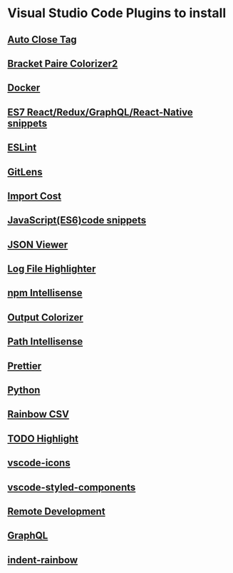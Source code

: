 # Visual Studio Code Plugins to install

## [Auto Close Tag](https://marketplace.visualstudio.com/items?itemName=formulahendry.auto-close-tag)

## [Bracket Paire Colorizer2](https://marketplace.visualstudio.com/items?itemName=CoenraadS.bracket-pair-colorizer-2)

## [Docker](https://marketplace.visualstudio.com/items?itemName=ms-azuretools.vscode-docker)

## [ES7 React/Redux/GraphQL/React-Native snippets](https://marketplace.visualstudio.com/items?itemName=dsznajder.es7-react-js-snippets)

## [ESLint](https://marketplace.visualstudio.com/items?itemName=dbaeumer.vscode-eslint)

## [GitLens](https://marketplace.visualstudio.com/items?itemName=eamodio.gitlens)

## [Import Cost](https://marketplace.visualstudio.com/items?itemName=wix.vscode-import-cost)

## [JavaScript(ES6)code snippets](https://marketplace.visualstudio.com/items?itemName=xabikos.JavaScriptSnippets)

## [JSON Viewer](https://marketplace.visualstudio.com/items?itemName=ccimage.jsonviewer)

## [Log File Highlighter](https://marketplace.visualstudio.com/items?itemName=emilast.LogFileHighlighter)

## [npm Intellisense](https://marketplace.visualstudio.com/items?itemName=christian-kohler.npm-intellisense)

## [Output Colorizer](https://marketplace.visualstudio.com/items?itemName=IBM.output-colorizer)

## [Path Intellisense](https://marketplace.visualstudio.com/items?itemName=christian-kohler.path-intellisense)

## [Prettier](https://marketplace.visualstudio.com/items?itemName=esbenp.prettier-vscode)

## [Python](https://marketplace.visualstudio.com/items?itemName=ms-python.python)

## [Rainbow CSV](https://marketplace.visualstudio.com/items?itemName=mechatroner.rainbow-csv)

## [TODO Highlight](https://marketplace.visualstudio.com/items?itemName=wayou.vscode-todo-highlight)

## [vscode-icons](https://marketplace.visualstudio.com/items?itemName=vscode-icons-team.vscode-icons)

## [vscode-styled-components](https://marketplace.visualstudio.com/items?itemName=jpoissonnier.vscode-styled-components)

## [Remote Development](https://marketplace.visualstudio.com/items?itemName=ms-vscode-remote.vscode-remote-extensionpack)

## [GraphQL](https://marketplace.visualstudio.com/items?itemName=Prisma.vscode-graphql)

## [indent-rainbow](https://marketplace.visualstudio.com/items?itemName=oderwat.indent-rainbow)

## 
